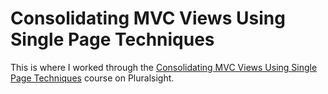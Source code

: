 # Consolidating MVC Views Using Single Page Techniques

This is where I worked through the [Consolidating MVC Views Using Single Page Techniques](https://www.pluralsight.com/courses/mvc-application-techniques) course on Pluralsight.
